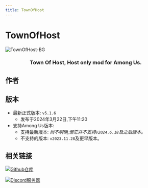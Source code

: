 ```yaml
---
title: TownOfHost
---
```

# TownOfHost
![TownOfHost-BG](/Image/TownOfHost.png)

<div align="center">
<h3>Town Of Host, Host only mod for Among Us.</h3>
</div>

<script setup>
import { VPTeamMembers } from 'vitepress/theme'

const members = [
  {
    avatar: '/Image/EmptyBottle.png',
    name: 'EmptyBottle',
    title: '开发者',
    links: [
      { icon: 'github', link: 'https://github.com/tukasa0001' },
      { icon: 'twitter', link: 'https://twitter.com/XenonBottle' },
      { icon: 'youtube', link: 'https://www.youtube.com/@XenonBottle'}
    ]
  }
]

</script>

## 作者

<div align="center">
<VPTeamMembers size="small" :members="members" />
</div>

## 版本
- 最新正式版本: `v5.1.6`
  - 发布于2024年3月22日,下午11:20
- 支持Among Us版本:
    - 支持最新版本: *尚不明确,但它并不支持`v2024.6.18`及之后版本。*
    - 不支持的版本: `v2023.11.28`及更早版本。

## 相关链接
[![Github仓库](https://badgen.net/badge/Github/Repository/github?icon=github)](https://github.com/tukasa0001/TownOfHost)

[![Discord服务器](https://badgen.net/badge/Discord/Server/5662F6?icon=discord)](https://discord.gg/W5ug6hXB9V)